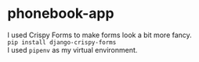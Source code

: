 # phonebook-app
I used Crispy Forms to make forms look a bit more fancy.  
`pip install django-crispy-forms`  
I used `pipenv` as my virtual environment.
